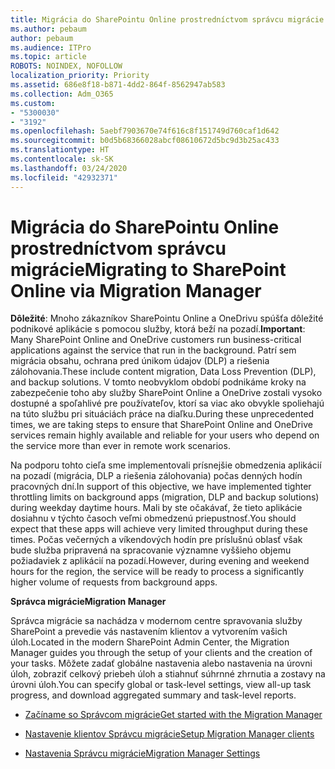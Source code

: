 ```yaml
---
title: Migrácia do SharePointu Online prostredníctvom správcu migrácie
ms.author: pebaum
author: pebaum
ms.audience: ITPro
ms.topic: article
ROBOTS: NOINDEX, NOFOLLOW
localization_priority: Priority
ms.assetid: 686e8f18-b871-4dd2-864f-8562947ab583
ms.collection: Adm_O365
ms.custom:
- "5300030"
- "3192"
ms.openlocfilehash: 5aebf7903670e74f616c8f151749d760caf1d642
ms.sourcegitcommit: b0d5b68366028abcf08610672d5bc9d3b25ac433
ms.translationtype: HT
ms.contentlocale: sk-SK
ms.lasthandoff: 03/24/2020
ms.locfileid: "42932371"
---
```

# <a name="migrating-to-sharepoint-online-via-migration-manager"></a><span data-ttu-id="a9350-102">Migrácia do SharePointu Online prostredníctvom správcu migrácie</span><span class="sxs-lookup"><span data-stu-id="a9350-102">Migrating to SharePoint Online via Migration Manager</span></span>

<span data-ttu-id="a9350-103">**Dôležité**: Mnoho zákazníkov SharePointu Online a OneDrivu spúšťa dôležité podnikové aplikácie s pomocou služby, ktorá beží na pozadí.</span><span class="sxs-lookup"><span data-stu-id="a9350-103">**Important**: Many SharePoint Online and OneDrive customers run business-critical applications against the service that run in the background.</span></span> <span data-ttu-id="a9350-104">Patrí sem migrácia obsahu, ochrana pred únikom údajov (DLP) a riešenia zálohovania.</span><span class="sxs-lookup"><span data-stu-id="a9350-104">These include content migration, Data Loss Prevention (DLP), and backup solutions.</span></span> <span data-ttu-id="a9350-105">V tomto neobvyklom období podnikáme kroky na zabezpečenie toho aby služby SharePoint Online a OneDrive zostali vysoko dostupné a spoľahlivé pre používateľov, ktorí sa viac ako obvykle spoliehajú na túto službu pri situáciách práce na diaľku.</span><span class="sxs-lookup"><span data-stu-id="a9350-105">During these unprecedented times, we are taking steps to ensure that SharePoint Online and OneDrive services remain highly available and reliable for your users who depend on the service more than ever in remote work scenarios.</span></span>

<span data-ttu-id="a9350-106">Na podporu tohto cieľa sme implementovali prísnejšie obmedzenia aplikácií na pozadí (migrácia, DLP a riešenia zálohovania) počas denných hodín pracovných dní.</span><span class="sxs-lookup"><span data-stu-id="a9350-106">In support of this objective, we have implemented tighter throttling limits on background apps (migration, DLP and backup solutions) during weekday daytime hours.</span></span> <span data-ttu-id="a9350-107">Mali by ste očakávať, že tieto aplikácie dosiahnu v týchto časoch veľmi obmedzenú priepustnosť.</span><span class="sxs-lookup"><span data-stu-id="a9350-107">You should expect that these apps will achieve very limited throughput during these times.</span></span> <span data-ttu-id="a9350-108">Počas večerných a víkendových hodín pre príslušnú oblasť však bude služba pripravená na spracovanie významne vyššieho objemu požiadaviek z aplikácií na pozadí.</span><span class="sxs-lookup"><span data-stu-id="a9350-108">However, during evening and weekend hours for the region, the service will be ready to process a significantly higher volume of requests from background apps.</span></span>

<span data-ttu-id="a9350-109">**Správca migrácie**</span><span class="sxs-lookup"><span data-stu-id="a9350-109">**Migration Manager**</span></span>

<span data-ttu-id="a9350-110">Správca migrácie sa nachádza v modernom centre spravovania služby SharePoint a prevedie vás nastavením klientov a vytvorením vašich úloh.</span><span class="sxs-lookup"><span data-stu-id="a9350-110">Located in the modern SharePoint Admin Center, the Migration Manager guides you through the setup of your clients and the creation of your tasks.</span></span> <span data-ttu-id="a9350-111">Môžete zadať globálne nastavenia alebo nastavenia na úrovni úloh, zobraziť celkový priebeh úloh a stiahnuť súhrnné zhrnutia a zostavy na úrovni úloh.</span><span class="sxs-lookup"><span data-stu-id="a9350-111">You can specify global or task-level settings, view all-up task progress, and download aggregated summary and task-level reports.</span></span>

- [<span data-ttu-id="a9350-112">Začíname so Správcom migrácie</span><span class="sxs-lookup"><span data-stu-id="a9350-112">Get started with the Migration Manager</span></span>](https://docs.microsoft.com/sharepointmigration/mm-get-started)

- [<span data-ttu-id="a9350-113">Nastavenie klientov Správcu migrácie</span><span class="sxs-lookup"><span data-stu-id="a9350-113">Setup Migration Manager clients</span></span>](https://docs.microsoft.com/sharepointmigration/mm-setup-clients)

- [<span data-ttu-id="a9350-114">Nastavenia Správcu migrácie</span><span class="sxs-lookup"><span data-stu-id="a9350-114">Migration Manager Settings</span></span>](https://docs.microsoft.com/sharepointmigration/mm-settings)
